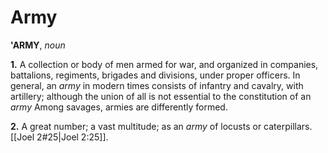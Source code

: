 # Army

**'ARMY**, _noun_

**1.** A collection or body of men armed for war, and organized in companies, battalions, regiments, brigades and divisions, under proper officers. In general, an _army_ in modern times consists of infantry and cavalry, with artillery; although the union of all is not essential to the constitution of an _army_ Among savages, armies are differently formed.

**2.** A great number; a vast multitude; as an _army_ of locusts or caterpillars. [[Joel 2#25|Joel 2:25]].